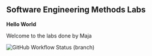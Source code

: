 ## Software Engineering Methods Labs

**Hello World** 

Welcome to the labs done by Maja

![GitHub Workflow Status (branch)](https://img.shields.io/github/actions/workflow/status/maja4h/sem/main.yml?branch=master)
